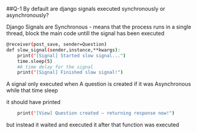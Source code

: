 ##Q-1 By default are django signals executed synchronously or asynchronously?

Django Signals are Synchronous - means that the process runs in a single thread, block the main code untill the signal has been executed

```bash  Signals.py 
@receiver(post_save, sender=Question)
def slow_signal(sender,instance,**kwargs):
    print("[Signal] Started slow signal...")
    time.sleep(5)  
    #A time delay for the signal
    print("[Signal] Finished slow signal!")

```
A signal only executed when A question is created 
if it was Asynchronous while that time sleep 

it should have printed 
``` bash 
    print("[View] Question created — returning response now!")
```
but instead it waited and executed it after that function was executed 